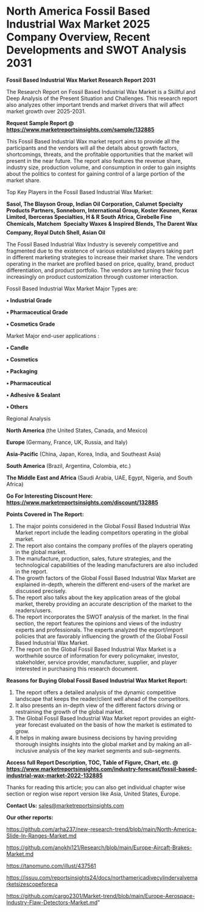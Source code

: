 # North America Fossil Based Industrial Wax Market 2025 Company Overview, Recent Developments and SWOT Analysis 2031

<strong>Fossil Based Industrial Wax Market Research Report 2031</strong>

The Research Report on Fossil Based Industrial Wax Market is a Skillful and Deep Analysis of the Present Situation and Challenges. This research report also analyzes other important trends and market drivers that will affect market growth over 2025-2031.

<strong>Request Sample Report @ <a href=https://www.marketreportsinsights.com/sample/132885>https://www.marketreportsinsights.com/sample/132885</a></strong>

This Fossil Based Industrial Wax market report aims to provide all the participants and the vendors will all the details about growth factors, shortcomings, threats, and the profitable opportunities that the market will present in the near future. The report also features the revenue share, industry size, production volume, and consumption in order to gain insights about the politics to contest for gaining control of a large portion of the market share.

Top Key Players in the Fossil Based Industrial Wax Market:

<strong>Sasol, The Blayson Group, Indian Oil Corporation, Calumet Specialty Products Partners, Sonneborn, International Group, Koster Keunen, Kerax Limited, Iberceras Specialties, H & R South Africa, Cirebelle Fine Chemicals, Matchem  Specialty Waxes & Inspired Blends, The Darent Wax Company, Royal Dutch Shell, Asian Oil</strong>

The Fossil Based Industrial Wax Industry is severely competitive and fragmented due to the existence of various established players taking part in different marketing strategies to increase their market share. The vendors operating in the market are profiled based on price, quality, brand, product differentiation, and product portfolio. The vendors are turning their focus increasingly on product customization through customer interaction.

Fossil Based Industrial Wax Market Major Types are:

<strong>• Industrial Grade

• Pharmaceutical Grade

• Cosmetics Grade</strong>

Market Major end-user applications :

<strong>• Candle

• Cosmetics

• Packaging

• Pharmaceutical

• Adhesive & Sealant

• Others</strong>

Regional Analysis

</u><strong><b>North America</b></strong> (the United States, Canada, and Mexico)

<strong><b>Europe </b></strong>(Germany, France, UK, Russia, and Italy)

<strong><b>Asia-Pacific</b></strong> (China, Japan, Korea, India, and Southeast Asia)

<strong><b>South America</b></strong> (Brazil, Argentina, Colombia, etc.)

<strong><b>The Middle East and Africa</b></strong> (Saudi Arabia, UAE, Egypt, Nigeria, and South Africa)

<strong>Go For Interesting Discount Here: <a href=https://www.marketreportsinsights.com/discount/132885>https://www.marketreportsinsights.com/discount/132885</a></strong>

<strong>Points Covered in The Report:</strong>
<ol>
  <li>The major points considered in the Global Fossil Based Industrial Wax Market report include the leading competitors operating in the global market.</li>
  <li>The report also contains the company profiles of the players operating in the global market.</li>
  <li>The manufacture, production, sales, future strategies, and the technological capabilities of the leading manufacturers are also included in the report.</li>
  <li>The growth factors of the Global Fossil Based Industrial Wax Market are explained in-depth, wherein the different end-users of the market are discussed precisely.</li>
  <li>The report also talks about the key application areas of the global market, thereby providing an accurate description of the market to the readers/users.</li>
  <li>The report incorporates the SWOT analysis of the market. In the final section, the report features the opinions and views of the industry experts and professionals. The experts analyzed the export/import policies that are favorably influencing the growth of the Global Fossil Based Industrial Wax Market.</li>
  <li>The report on the Global Fossil Based Industrial Wax Market is a worthwhile source of information for every policymaker, investor, stakeholder, service provider, manufacturer, supplier, and player interested in purchasing this research document.</li>
</ol>
<strong>Reasons for Buying Global Fossil Based Industrial Wax Market Report:</strong>

<ol>
  <li>The report offers a detailed analysis of the dynamic competitive landscape that keeps the reader/client well ahead of the competitors.</li>
  <li>It also presents an in-depth view of the different factors driving or restraining the growth of the global market.</li>
  <li>The Global Fossil Based Industrial Wax Market report provides an eight-year forecast evaluated on the basis of how the market is estimated to grow.</li>
  <li>It helps in making aware business decisions by having providing thorough insights insights into the global market and by making an all-inclusive analysis of the key market segments and sub-segments.</li>
</ol>
<strong>Access full Report Description, TOC, Table of Figure, Chart, etc. @ <a href=https://www.marketreportsinsights.com/industry-forecast/fossil-based-industrial-wax-market-2022-132885>https://www.marketreportsinsights.com/industry-forecast/fossil-based-industrial-wax-market-2022-132885</a></strong>


Thanks for reading this article; you can also get individual chapter wise section or region wise report version like Asia, United States, Europe.

<strong>Contact Us:</strong>
sales@marketreportsinsights.com

<strong>Our other reports:</strong>

<a href=https://github.com/arha237/new-research-trend/blob/main/North-America-Slide-In-Ranges-Market.md>https://github.com/arha237/new-research-trend/blob/main/North-America-Slide-In-Ranges-Market.md</a>

<a href=https://github.com/anokhi121/Research/blob/main/Europe-Aircaft-Brakes-Market.md>https://github.com/anokhi121/Research/blob/main/Europe-Aircaft-Brakes-Market.md</a>

<a href=https://tanomuno.com/illust/437561>https://tanomuno.com/illust/437561</a>

<a href=https://issuu.com/reportsinsights24/docs/northamericadivecylindervalvemarketsizescopeforeca>https://issuu.com/reportsinsights24/docs/northamericadivecylindervalvemarketsizescopeforeca</a>

<a href=https://github.com/cargo2301/Market-trend/blob/main/Europe-Aerospace-Industry-Flaw-Detectors-Market.md>https://github.com/cargo2301/Market-trend/blob/main/Europe-Aerospace-Industry-Flaw-Detectors-Market.md</a>"
